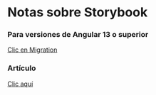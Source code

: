 # Notas sobre Storybook

### Para versiones de Angular 13 o superior

[Clic en Migration](https://github.com/storybookjs/storybook/blob/next/MIGRATION.md#sb-angular-builder)

### Artículo

[Clic aquí](https://rubenr.dev/angular-libraries-storybook/)
